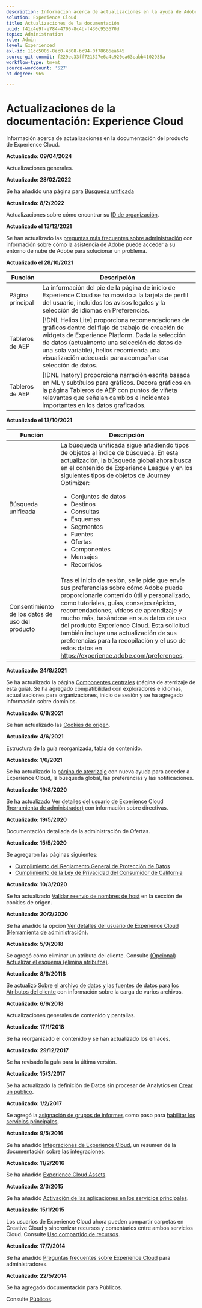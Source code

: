 ```yaml
---
description: Información acerca de actualizaciones en la ayuda de Adobe Experience Cloud.
solution: Experience Cloud
title: Actualizaciones de la documentación
uuid: f41c4e9f-e784-4706-8c4b-f430c953670d
topic: Administration
role: Admin
level: Experienced
exl-id: 11cc5005-8ec0-4308-bc94-0f78666ea645
source-git-commit: f229ec33ff721527e6a4c920ea63eabb4102935a
workflow-type: tm+mt
source-wordcount: '527'
ht-degree: 96%

---
```


# Actualizaciones de la documentación: Experience Cloud

Información acerca de actualizaciones en la documentación del producto de Experience Cloud.

**Actualizado: 09/04/2024**

Actualizaciones generales.

**Actualizado: 28/02/2022**

Se ha añadido una página para [Búsqueda unificada](search-experience-cloud.md)

**Actualizado: 8/2/2022**

Actualizaciones sobre cómo encontrar su [ID de organización](organizations.md).

**Actualizado el 13/12/2021**

Se han actualizado las [preguntas más frecuentes sobre administración](faq.md) con información sobre cómo la asistencia de Adobe puede acceder a su entorno de nube de Adobe para solucionar un problema.

**Actualizado el 28/10/2021**

| Función | Descripción |
| ------- | ------- |
| Página principal | La información del pie de la página de inicio de Experience Cloud se ha movido a la tarjeta de perfil del usuario, incluidos los avisos legales y la selección de idiomas en Preferencias. |
| Tableros de AEP | [!DNL Helios Lite] proporciona recomendaciones de gráficos dentro del flujo de trabajo de creación de widgets de Experience Platform. Dada la selección de datos (actualmente una selección de datos de una sola variable), helios recomienda una visualización adecuada para acompañar esa selección de datos. |
| Tableros de AEP | [!DNL Instory] proporciona narración escrita basada en ML y subtítulos para gráficos. Decora gráficos en la página Tableros de AEP con puntos de viñeta relevantes que señalan cambios e incidentes importantes en los datos graficados. |

**Actualizado el 13/10/2021**

| Función | Descripción |
| ------- | ------- |
| Búsqueda unificada | La búsqueda unificada sigue añadiendo tipos de objetos al índice de búsqueda. En esta actualización, la búsqueda global ahora busca en el contenido de Experience League y en los siguientes tipos de objetos de Journey Optimizer: <ul><li>Conjuntos de datos</li><li>Destinos</li><li>Consultas</li><li>Esquemas</li><li>Segmentos</li><li>Fuentes</li><li>Ofertas</li><li>Componentes</li><li>Mensajes</li><li>Recorridos</li></ul> |
| Consentimiento de los datos de uso del producto | Tras el inicio de sesión, se le pide que envíe sus preferencias sobre cómo Adobe puede proporcionarle contenido útil y personalizado, como tutoriales, guías, consejos rápidos, recomendaciones, vídeos de aprendizaje y mucho más, basándose en sus datos de uso del producto Experience Cloud. Esta solicitud también incluye una actualización de sus preferencias para la recopilación y el uso de estos datos en <https://experience.adobe.com/preferences>. |

**Actualizado: 24/8/2021**

Se ha actualizado la página [Componentes centrales](experience-cloud.md) (página de aterrizaje de esta guía). Se ha agregado compatibilidad con exploradores e idiomas, actualizaciones para organizaciones, inicio de sesión y se ha agregado información sobre dominios.

**Actualizado: 6/8/2021**

Se han actualizado las [Cookies de origen](cookies-first-party.md).

**Actualizado: 4/6/2021**

Estructura de la guía reorganizada, tabla de contenido.

**Actualizado: 1/6/2021**

Se ha actualizado la [página de aterrizaje](experience-cloud.md) con nueva ayuda para acceder a Experience Cloud, la búsqueda global, las preferencias y las notificaciones.

**Actualizado: 19/8/2020**

Se ha actualizado [Ver detalles del usuario de Experience Cloud (herramienta de administrador)](admin-tool-experience-cloud.md) con información sobre directivas.

**Actualizado: 19/5/2020**

Documentación detallada de la administración de Ofertas.

**Actualizado: 15/5/2020**

Se agregaron las páginas siguientes:

* [Cumplimiento del Reglamento General de Protección de Datos](gdpr.md)
* [Cumplimiento de la Ley de Privacidad del Consumidor de California](ccpa.md)

**Actualizado: 10/3/2020**

Se ha actualizado [Validar reenvío de nombres de host](cookies-first-party.md#validate) en la sección de cookies de origen.

**Actualizado: 20/2/2020**

Se ha añadido la opción [Ver detalles del usuario de Experience Cloud (Herramienta de administración)](admin-tool-experience-cloud.md).

**Actualizado: 5/9/2018**

Se agregó cómo eliminar un atributo del cliente. Consulte [(Opcional) Actualizar el esquema (elimina atributos)](t-crs-usecase.md#task_6568898BB7C44A42ABFB86532B89063C).

**Actualizado: 8/6/20118**

Se actualizó [Sobre el archivo de datos y las fuentes de datos para los Atributos del cliente](crs-data-file.md#concept_DE908F362DF24172BFEF48E1797DAF19) con información sobre la carga de varios archivos.

**Actualizado: 6/6/2018**

Actualizaciones generales de contenido y pantallas.

**Actualizado: 17/1/2018**

Se ha reorganizado el contenido y se han actualizado los enlaces.

**Actualizado: 29/12/2017**

Se ha revisado la guía para la última versión.

**Actualizado: 15/3/2017**

Se ha actualizado la definición de Datos sin procesar de Analytics en [Crear un público](t-audience-create.md#task_37F407F58BF9459493BB8E968CDFE737).

**Actualizado: 1/2/2017**

Se agregó la [asignación de grupos de informes](core-services.md#concept_apg_zq2_rw) como paso para [habilitar los servicios principales](core-services.md#concept_07ED1D5C64234E77976E6D572E78FB9C).

**Actualizado: 9/5/2016**

Se ha añadido [Integraciones de Experience Cloud](marketing-cloud-integrations.md#concept_9E6D3E37D1E3452E8CCCFA92AF034F90), un resumen de la documentación sobre las integraciones.

**Actualizado: 11/2/2016**

Se ha añadido [Experience Cloud Assets](experience-cloud-assets.md#concept_DDA5224C907D4A4F817D795DA0ED64D0).

**Actualizado: 2/3/2015**

Se ha añadido [Activación de las aplicaciones en los servicios principales](core-services.md#concept_07ED1D5C64234E77976E6D572E78FB9C).

**Actualizado: 15/1/2015**

Los usuarios de Experience Cloud ahora pueden compartir carpetas en Creative Cloud y sincronizar recursos y comentarios entre ambos servicios Cloud. Consulte [Uso compartido de recursos](creative-cloud.md#concept_3E5A34C3459047D5965F900788A9BA68).

**Actualizado: 17/7/2014**

Se ha añadido [Preguntas frecuentes sobre Experience Cloud](faq.md#concept_13219B4E51784577B6FF78AAA203DE91) para administradores.

**Actualizado: 22/5/2014**

Se ha agregado documentación para Públicos.

Consulte [Públicos](audience-library.md#topic_679810123CAA4E0CA4FA3417FB0100C7).
